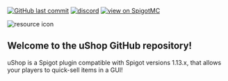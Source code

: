 [![GitHub last commit](https://img.shields.io/github/last-commit/mastercake10/uShop.svg)](https://github.com/mastercake10/uShop/commits/master)
[![discord](https://discordapp.com/api/guilds/330725294749122561/widget.png)](https://discord.gg/3xgsPh8)
[![view on SpigotMC](https://img.shields.io/badge/view%20on-spigotmc-orange.svg)](https://www.spigotmc.org/resources/ushop-simple-sell-all-your-items.15491/)

![resource icon](https://www.spigotmc.org/data/resource_icons/15/15491.jpg?1477098303)

## Welcome to the uShop GitHub repository!
uShop is a Spigot plugin compatible with Spigot versions 1.13.x, that allows your players to quick-sell items in a GUI!